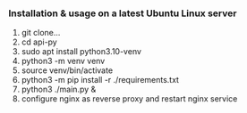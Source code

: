 ### Installation & usage on a latest Ubuntu Linux server 

1. git clone...
2. cd api-py
3. sudo apt install python3.10-venv
4. python3 -m venv venv
5. source venv/bin/activate
6. python3 -m pip install -r ./requirements.txt
7. python3 ./main.py &
8. configure nginx as reverse proxy and restart nginx service 
